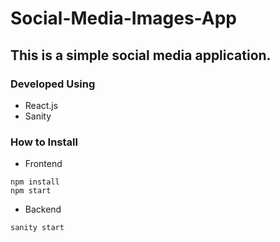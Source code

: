 # Social-Media-Images-App

## This is a simple social media application.

### Developed Using
- React.js
- Sanity

### How to Install
- Frontend
```
npm install
npm start
````
- Backend
```
sanity start
````
